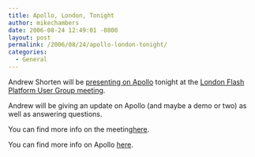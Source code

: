 ```yaml
---
title: Apollo, London, Tonight
author: mikechambers
date: 2006-08-24 12:49:01 -0800
layout: post
permalink: /2006/08/24/apollo-london-tonight/
categories:
  - General
---
```



Andrew Shorten will be [presenting on Apollo][1] tonight at the [London Flash Platform User Group meeting][2].

Andrew will be giving an update on Apollo (and maybe a demo or two) as well as answering questions.

You can find more info on the meeting[here][1].

You can find more info on Apollo [here][3].

 [1]: http://blogs.adobe.com/ashorten/2006/08/if_youre_in_london_tonight_com.html
 [2]: http://www.lfpug.com/24th-august-2006-24082006/
 [3]: http://labs.adobe.com/wiki/index.php/Apollo